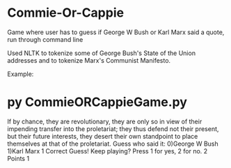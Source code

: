 # Commie-Or-Cappie
Game where user has to guess if George W Bush or Karl Marx said a quote, run through command line

Used NLTK to tokenize some of George Bush's State of the Union addresses and to tokenize Marx's Communist Manifesto. 

Example:
# py CommieORCappieGame.py
If by chance, they are revolutionary, they are only so in view of their impending transfer into the proletariat; they thus defend not their present, but their future interests, 
    they desert their own standpoint to place themselves at that of the proletariat.
Guess who said it:
         0)George W Bush         1)Karl Marx
1
Correct Guess!
Keep playing? Press 1 for yes, 2 for no. 2
Points 1

